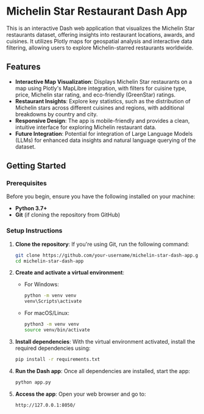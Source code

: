 # Michelin Star Restaurant Dash App

This is an interactive Dash web application that visualizes the Michelin Star restaurants dataset, offering insights into restaurant locations, awards, and cuisines. It utilizes Plotly maps for geospatial analysis and interactive data filtering, allowing users to explore Michelin-starred restaurants worldwide.

## Features

- **Interactive Map Visualization**: Displays Michelin Star restaurants on a map using Plotly's MapLibre integration, with filters for cuisine type, price, Michelin star rating, and eco-friendly (GreenStar) ratings.
- **Restaurant Insights**: Explore key statistics, such as the distribution of Michelin stars across different cuisines and regions, with additional breakdowns by country and city.
- **Responsive Design**: The app is mobile-friendly and provides a clean, intuitive interface for exploring Michelin restaurant data.
- **Future Integration**: Potential for integration of Large Language Models (LLMs) for enhanced data insights and natural language querying of the dataset.

## Getting Started

### Prerequisites

Before you begin, ensure you have the following installed on your machine:

- **Python 3.7+**
- **Git** (if cloning the repository from GitHub)

### Setup Instructions

1. **Clone the repository**:
   If you're using Git, run the following command:
   ```bash
   git clone https://github.com/your-username/michelin-star-dash-app.git
   cd michelin-star-dash-app


2. **Create and activate a virtual environment**:
   - For Windows:
     ```bash
     python -m venv venv
     venv\Scripts\activate
     ```

   - For macOS/Linux:
     ```bash
     python3 -m venv venv
     source venv/bin/activate
     ```

3. **Install dependencies**:
   With the virtual environment activated, install the required dependencies using:
   ```bash
   pip install -r requirements.txt
4. **Run the Dash app**:
   Once all dependencies are installed, start the app:
   ```bash
   python app.py
5. **Access the app**: Open your web browser and go to:
    ```bash
    http://127.0.0.1:8050/
    